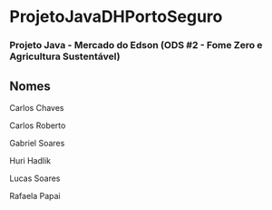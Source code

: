 # ProjetoJavaDHPortoSeguro
### Projeto Java - Mercado do Edson (ODS #2 - Fome Zero e Agricultura Sustentável)

## Nomes
Carlos Chaves

Carlos Roberto

Gabriel Soares

Huri Hadlik

Lucas Soares

Rafaela Papai
